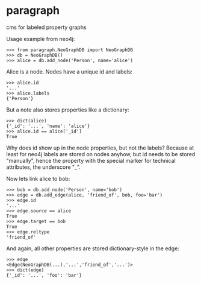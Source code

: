 # paragraph
cms for labeled property graphs 

Usage example from neo4j:

    >>> from paragraph.NeoGraphDB import NeoGraphDB
    >>> db = NeoGraphDB()
    >>> alice = db.add_node('Person', name='alice')

Alice is a node. Nodes have a unique id and labels:

    >>> alice.id
    '...'
    >>> alice.labels
    {'Person'}

But a note also stores properties like a dictionary:

    >>> dict(alice)
    {'_id': '...', 'name': 'alice'}
    >>> alice.id == alice['_id']
    True

Why does id show up in the node properties, but not the labels? Because at least for neo4j labels
are stored on nodes anyhow, but id needs to be stored "manually", hence the property with the
special marker for technical attributes, the underscore "_".

Now lets link alice to bob:

    >>> bob = db.add_node('Person', name='bob')
    >>> edge = db.add_edge(alice, 'friend_of', bob, foo='bar')
    >>> edge.id
    '...'
    >>> edge.source == alice
    True
    >>> edge.target == bob
    True
    >>> edge.reltype
    'friend_of'


And again, all other properties are stored dictionary-style in the edge:

    >>> edge
    <Edge(NeoGraphDB(...),'...','friend_of','...')>
    >>> dict(edge)
    {'_id': '...', 'foo': 'bar'}

